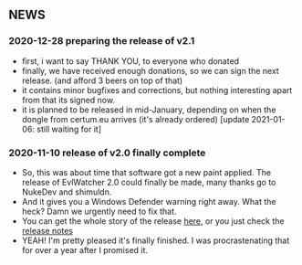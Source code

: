 ## NEWS 

### 2020-12-28 preparing the release of v2.1 
- first, i want to say THANK YOU, to everyone who donated
- finally, we have received enough donations, so we can sign the next release. (and afford 3 beers on top of that)
- it contains minor bugfixes and corrections, but nothing interesting apart from that its signed now.
- it is planned to be released in mid-January, depending on when the dongle from certum.eu arrives (it's already ordered) [update 2021-01-06: still waiting for it]
  

### 2020-11-10 release of v2.0 finally complete
- So, this was about time that software got a new paint applied. The release of EvlWatcher 2.0 could finally be made, many thanks go to NukeDev and shimuldn.
- And it gives you a Windows Defender warning right away. What the heck? Damn we urgently need to fix that.
- You can get the whole story of the release [here](https://github.com/devnulli/EvlWatcher/pull/31), or you just check the [release notes](https://github.com/devnulli/EvlWatcher/blob/master/Versions/v2/EvlWatcher-v2.0%20release%20notes.txt)
- YEAH! I'm pretty pleased it's finally finished. I was procrastenating that for over a year after I promised it.
